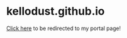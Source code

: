 # kellodust.github.io

<html lang="">
<head>
    <meta charset="utf-8">
    <meta name="viewport" content="width=device-width, initial-scale=1.0">
    <title></title>
</head>

<body>
    <p><a href="https://kellodust.github.io/cit_230/">Click here</a> to be redirected to my portal page!</p>
</body>
</html>

